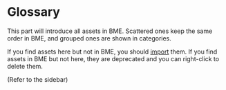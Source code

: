 # Glossary

This part will introduce all assets in BME. Scattered ones keep the same order in BME, and grouped ones are shown in categories.

If you find assets here but not in BME, you should [import](/en/start/preparation.md#import-assets) them. If you find assets in BME but not here, they are deprecated and you can right-click to delete them.

(Refer to the sidebar)
